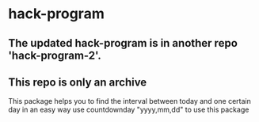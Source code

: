 # hack-program
## The updated hack-program is in another repo 'hack-program-2'.
## This repo is only an archive
This package helps you to find the interval between today and one certain day in an easy way
use countdownday "yyyy,mm,dd" to use this package
